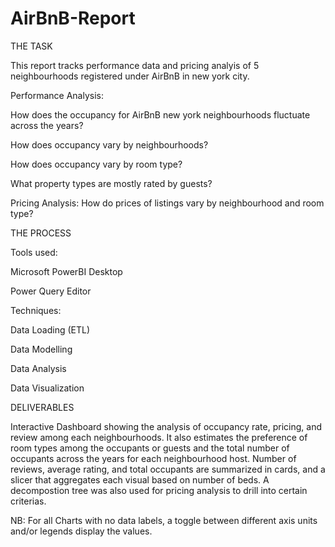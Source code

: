 # AirBnB-Report

THE TASK

This report tracks performance data and pricing analyis of 5 neighbourhoods registered under AirBnB in new york city.

Performance Analysis:

How does the occupancy for AirBnB new york neighbourhoods fluctuate across the years?

How does occupancy vary by neighbourhoods?

How does occupancy vary by room type?

What property types are mostly rated by guests?


Pricing Analysis:
How do prices of listings vary by neighbourhood and room type?


THE PROCESS

Tools used:

Microsoft PowerBI Desktop

Power Query Editor

Techniques:

Data Loading (ETL)

Data Modelling

Data Analysis

Data Visualization


DELIVERABLES

Interactive Dashboard showing the analysis of occupancy rate, pricing, and review among each neighbourhoods. It also estimates the preference of room types among the occupants or guests and the total number of occupants across the years for each neighbourhood host. Number of reviews, average rating, and total occupants are summarized in cards, and a slicer that aggregates each visual based on number of beds. A decompostion tree was also used for pricing analysis to drill into certain criterias. 

NB: For all Charts with no data labels, a toggle between different axis units and/or legends display the values.
